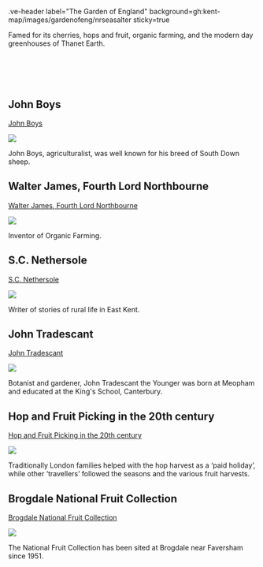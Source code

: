 .ve-header label="The Garden of England" background=gh:kent-map/images/gardenofeng/nrseasalter sticky=true

Famed for its cherries, hops and fruit, organic farming, and the modern day greenhouses of Thanet Earth.

# &nbsp; 
<param class="cards">

## John Boys

[John Boys](/18c/18c-boys-biography/)

![](https://iiif.juncture-digital.org/thumbnail?url=https://upload.wikimedia.org/wikipedia/commons/5/5c/Brebis_agneau_South-Down.jpg)

John Boys, agriculturalist, was well known for his breed of South Down sheep. 

## Walter James, Fourth Lord Northbourne

[Walter James, Fourth Lord Northbourne](/20c/20c-northbourne-biography/)

![](https://iiif.juncture-digital.org/thumbnail?url=https://upload.wikimedia.org/wikipedia/commons/f/f2/Cabbage_close_up_%2849200263532%29.jpg)

Inventor of Organic Farming.

## S.C. Nethersole

[S.C. Nethersole](/20c/20c-nethersole-biography)

![](https://iiif.juncture-digital.org/thumbnail?url=https://stor.artstor.org/stor/d482e3aa-6764-4b23-92a9-693be7b2934d)

Writer of stories of rural life in East Kent.

## John Tradescant

[John Tradescant](/17c/17c-john-tradescant-younger/)

![](https://iiif.juncture-digital.org/thumbnail?url=https://upload.wikimedia.org/wikipedia/commons/4/40/Ogilby_Kent.jpg)

Botanist and gardener, John Tradescant the Younger was born at Meopham and educated at the King's School, Canterbury.

## Hop and Fruit Picking in the 20th century

[Hop and Fruit Picking in the 20th century](/20c/20c-hop-picking/)

![](https://iiif.juncture-digital.org/thumbnail?url=https://stor.artstor.org/stor/36ae75f3-b601-4695-ba8e-efb2e99630fc)

Traditionally London families helped with the hop harvest as a ‘paid holiday’, while other ‘travellers’ followed the seasons and the various fruit harvests.

## Brogdale National Fruit Collection

[Brogdale National Fruit Collection](/21c/21c-brogdale/)

![](https://iiif.juncture-digital.org/thumbnail?url=https://stor.artstor.org/stor/70b7d425-bbd9-423a-8cd1-e086a00a57f0)

The National Fruit Collection has been sited at Brogdale near Faversham since 1951.
